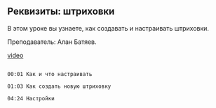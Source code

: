 ## Реквизиты: штриховки

В этом уроке вы узнаете, как создавать и настраивать штриховки.

Преподаватель: Алан Батяев. 

[video](https://player.softculture.cc/embed/online/ARC/ARC_59.21.12_L4-5_Fills)

```chapters

00:01 Как и что настраивать

01:03 Как создать новую штриховку

04:24 Настройки

```